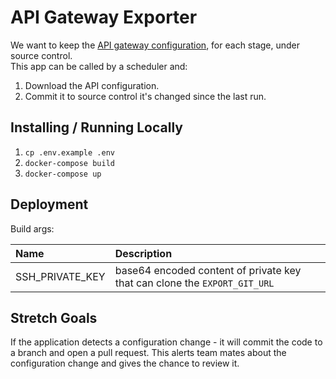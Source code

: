 # API Gateway Exporter

We want to keep the [API gateway configuration](https://docs.aws.amazon.com/cli/latest/reference/apigateway/get-export.html), for each stage, under source control.  
This app can be called by a scheduler and:

1.  Download the API configuration.
2.  Commit it to source control it's changed since the last run.

## Installing / Running Locally

1.  `cp .env.example .env`
2.  `docker-compose build`
3.  `docker-compose up`

## Deployment

Build args:

| Name            | Description                                                               |
|:----------------|:--------------------------------------------------------------------------|
| SSH_PRIVATE_KEY | base64 encoded content of private key that can clone the `EXPORT_GIT_URL` |

## Stretch Goals

If the application detects a configuration change - it will commit the code to a branch and open a pull request. This alerts team mates about the configuration change and gives the chance to review it.
